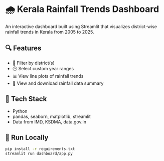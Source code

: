 # 🌧 Kerala Rainfall Trends Dashboard

An interactive dashboard built using Streamlit that visualizes district-wise rainfall trends in Kerala from 2005 to 2025.

## 🔍 Features
- 📍 Filter by district(s)
- 🕒 Select custom year ranges
- 📊 View line plots of rainfall trends
- 💾 View and download rainfall data summary

## 🧰 Tech Stack
- Python
- pandas, seaborn, matplotlib, streamlit
- Data from IMD, KSDMA, data.gov.in

## 🚀 Run Locally
```bash
pip install -r requirements.txt
streamlit run dashboard/app.py
```
